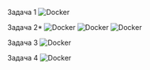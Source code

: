 Задача 1
![Docker](https://github.com/Spa1ki/devops-netology/blob/main/photo_2023-12-28_17-39-52.jpg)

Задача 2\*
![Docker](https://github.com/Spa1ki/devops-netology/blob/main/photo_2023-12-28_17-45-42.jpg)
![Docker](https://github.com/Spa1ki/devops-netology/blob/main/photo_2023-12-28_18-24-42.jpg)
![Docker](https://github.com/Spa1ki/devops-netology/blob/main/photo_2023-12-28_18-24-48.jpg)

Задача 3
![Docker](https://github.com/Spa1ki/devops-netology/blob/main/photo_2023-12-28_18-24-52.jpg)

Задача 4
![Docker](https://github.com/Spa1ki/devops-netology/blob/main/photo_2023-10-14_19-08-32.jpg)

